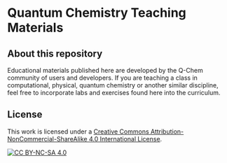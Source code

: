 # Quantum Chemistry Teaching Materials

## About this repository

Educational materials published here are developed by the Q-Chem community
of users and developers. If you are teaching a class in computational, physical,
quantum chemistry or another similar discipline, feel free to incorporate
labs and exercises found here into the curriculum.

## License

This work is licensed under a [Creative Commons
Attribution-NonCommercial-ShareAlike 4.0 International License][cc-by-nc-sa].

[![CC BY-NC-SA 4.0][cc-by-nc-sa-img]][cc-by-nc-sa]

[cc-by-nc-sa]: https://creativecommons.org/licenses/by-nc-sa/4.0/
[cc-by-nc-sa-img]: https://mirrors.creativecommons.org/presskit/buttons/88x31/svg/by-nc-sa.svg

